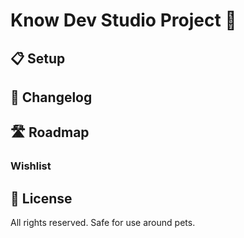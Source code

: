 # Know Dev Studio Project 🧧

## 📋 Setup

## 📝 Changelog

## 🛣 Roadmap

### Wishlist

## 📜 License

All rights reserved. Safe for use around pets.
